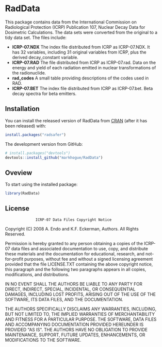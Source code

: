 
<!-- README.md is generated from README.Rmd. Please edit that file -->
RadData
=======

This package contains data from the International Commission on Radiological Protection (ICRP) Publication 107, Nuclear Decay Data for Dosimetric Calculations. The data sets were converted from the original to a tidy data set. The files include:

-   **ICRP-07.NDX** The index file distributed from ICRP as ICRP-07.NDX. It has 32 variables, including 31 original variables from ICRP, plus the derived decay\_constant variable.
-   **ICRP-07.RAD** The file distributed from ICRP as ICRP-07.rad. Data on the energy and yield of each radiation emitted in nuclear transformations of the radionuclide.
-   **rad\_codes** A small table providing descriptions of the codes used in RAD.
-   **ICRP-07.BET** The index file distributed from ICRP as ICRP-07.bet. Beta decay spectra for beta emitters.

Installation
------------

You can install the released version of RadData from [CRAN](https://CRAN.R-project.org) (after it has been released) with:

``` r
install.packages("radsafer")
```

The development version from GitHub:

``` r
# install.packages("devtools")
devtools::install_github("markhogue/RadData")
```

Oveview
-------

To start using the installed package:

``` r
library(RadData)
```

License
-------

                  ICRP-07 Data Files Copyright Notice

Copyright (C) 2008 A. Endo and K.F. Eckerman, Authors. All Rights Reserved.

Permission is hereby granted to any person obtaining a copies of the ICRP-07 data files and associated documentation to use, copy, and distribute these materials and the documentation for educational, research, and not-for-profit purposes, without fee and without a signed licensing agreement provided that the file LICENSE.TXT containing the above copyright notice, this paragraph and the following two paragraphs appears in all copies, modifications, and distributions.

IN NO EVENT SHALL THE AUTHORS BE LIABLE TO ANY PARTY FOR DIRECT, INDIRECT, SPECIAL, INCIDENTAL, OR CONSEQUENTIAL DAMAGES, INCLUDING LOST PROFITS, ARISING OUT OF THE USE OF THE SOFTWARE, ITS DATA FILES, AND THE DOCUMENTATION.

THE AUTHORS SPECIFICALLY DISCLAIMS ANY WARRANTIES, INCLUDING, BUT NOT LIMITED TO, THE IMPLIED WARRANTIES OF MERCHANTABILITY AND FITNESS FOR A PARTICULAR PURPOSE. THE SOFTWARE, DATA FILES AND ACCOMPANYING DOCUMENTATION PROVIDED HEREUNDER IS PROVIDED "AS IS". THE AUTHORS HAVE NO OBLIGATION TO PROVIDE MAINTENANCE, SUPPORT, FUTURE UPDATES, ENHANCEMENTS, OR MODIFICATIONS TO THE SOFTWARE.
